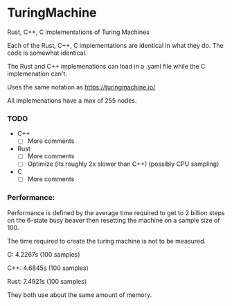# TuringMachine
Rust, C++, C implementations of Turing Machines

Each of the Rust, C++, C implementations are identical in what they do. The code is somewhat identical.

The Rust and C++ implemenations can load in a .yaml file while the C implemenation can't.

Uses the same notation as https://turingmachine.io/

All implemenations have a max of 255 nodes.

### TODO
- C++
  - [ ] More comments
- Rust
  - [ ] More comments
  - [ ] Optimize (its roughly 2x slower than C++) (possibly CPU sampling)
- C
  - [ ] More comments

### Performance:
Performance is defined by the average time required to get to 2 billion steps on the 6-state busy beaver then resetting the machine on a sample size of 100.

The time required to create the turing machine is not to be measured.

C: 4.2267s (100 samples)

C++: 4.6845s (100 samples)

Rust: 7.4921s (100 samples)

They both use about the same amount of memory.
